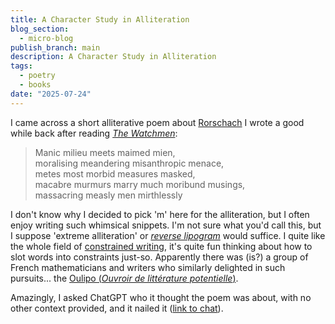 ```yaml
---
title: A Character Study in Alliteration
blog_section:
  - micro-blog
publish_branch: main
description: A Character Study in Alliteration
tags:
  - poetry
  - books
date: "2025-07-24"
---
```


I came across a short alliterative poem about [Rorschach](https://en.wikipedia.org/wiki/Rorschach_(character)) I wrote a good while back after reading [_The Watchmen_](https://en.wikipedia.org/wiki/Watchmen):

> Manic milieu meets maimed mien,  
> moralising meandering misanthropic menace,  
> metes most morbid measures masked,  
> macabre murmurs marry much moribund musings,  
> massacring measly men mirthlessly  

I don't know why I decided to pick 'm' here for the alliteration, but I often enjoy writing such whimsical snippets. I'm not sure what you'd call this, but I suppose 'extreme alliteration' or [_reverse lipogram_](https://en.wikipedia.org/wiki/Lipogram#Reverse_lipogram) would suffice. I quite like the whole field of [constrained writing](https://en.wikipedia.org/wiki/Constrained_writing), it's quite fun thinking about how to slot words into constraints just-so. Apparently there was (is?) a group of French mathematicians and writers who similarly delighted in such pursuits... the [Oulipo (_Ouvroir de littérature potentielle_)](https://en.wikipedia.org/wiki/Oulipo).

Amazingly, I asked ChatGPT who it thought the poem was about, with no other context provided, and it nailed it ([link to chat](https://chatgpt.com/share/68822874-f890-800c-8c72-c4bb6becc70f)).
